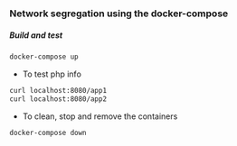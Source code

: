### Network segregation using the docker-compose

##### Build and test 
```bash
docker-compose up
```
- To test php info 
```bash
curl localhost:8080/app1
curl localhost:8080/app2
```
- To clean, stop and remove the containers
```bash
docker-compose down
``` 